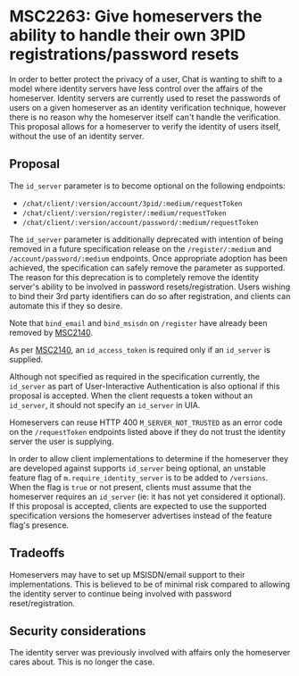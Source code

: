 # MSC2263: Give homeservers the ability to handle their own 3PID registrations/password resets

In order to better protect the privacy of a user, Chat is wanting to shift to
a model where identity servers have less control over the affairs of the homeserver.
Identity servers are currently used to reset the passwords of users on a given homeserver
as an identity verification technique, however there is no reason why the homeserver
itself can't handle the verification. This proposal allows for a homeserver to verify
the identity of users itself, without the use of an identity server.

## Proposal

The `id_server` parameter is to become optional on the following endpoints:

* `/chat/client/:version/account/3pid/:medium/requestToken`
* `/chat/client/:version/register/:medium/requestToken`
* `/chat/client/:version/account/password/:medium/requestToken`

The `id_server` parameter is additionally deprecated with intention of being removed
in a future specification release on the `/register/:medium` and `/account/password/:medium`
endpoints. Once appropriate adoption has been achieved, the specification can safely
remove the parameter as supported. The reason for this deprecation is to completely
remove the identity server's ability to be involved in password resets/registration.
Users wishing to bind their 3rd party identifiers can do so after registration, and
clients can automate this if they so desire.

Note that `bind_email` and `bind_msisdn` on `/register` have already been removed
by [MSC2140](https://github.com/matrix-org/matrix-doc/pull/2140).

As per [MSC2140](https://github.com/matrix-org/matrix-doc/pull/2140), an `id_access_token`
is required only if an `id_server` is supplied.

Although not specified as required in the specification currently, the `id_server`
as part of User-Interactive Authentication is also optional if this proposal is accepted.
When the client requests a token without an `id_server`, it should not specify an
`id_server` in UIA.

Homeservers can reuse HTTP 400 `M_SERVER_NOT_TRUSTED` as an error code on the `/requestToken`
endpoints listed above if they do not trust the identity server the user is supplying.

In order to allow client implementations to determine if the homeserver they are developed
against supports `id_server` being optional, an unstable feature flag of `m.require_identity_server`
is to be added to `/versions`. When the flag is `true` or not present, clients must assume
that the homeserver requires an `id_server` (ie: it has not yet considered it optional).
If this proposal is accepted, clients are expected to use the supported specification versions
the homeserver advertises instead of the feature flag's presence.

## Tradeoffs

Homeservers may have to set up MSISDN/email support to their implementations. This is believed
to be of minimal risk compared to allowing the identity server to continue being involved
with password reset/registration.

## Security considerations

The identity server was previously involved with affairs only the homeserver cares about.
This is no longer the case.
